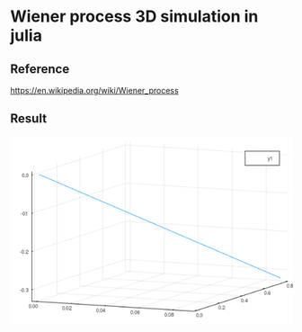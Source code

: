 # Wiener process 3D simulation in julia

## Reference

https://en.wikipedia.org/wiki/Wiener_process

## Result

![](fps15.gif)
